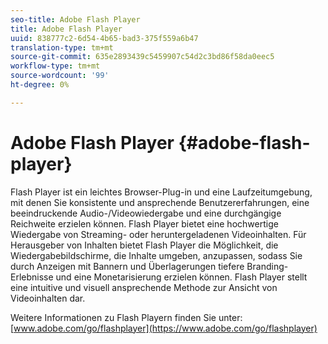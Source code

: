 ```yaml
---
seo-title: Adobe Flash Player
title: Adobe Flash Player
uuid: 838777c2-6d54-4b65-bad3-375f559a6b47
translation-type: tm+mt
source-git-commit: 635e2893439c5459907c54d2c3bd86f58da0eec5
workflow-type: tm+mt
source-wordcount: '99'
ht-degree: 0%

---
```



# Adobe Flash Player {#adobe-flash-player}

Flash Player ist ein leichtes Browser-Plug-in und eine Laufzeitumgebung, mit denen Sie konsistente und ansprechende Benutzererfahrungen, eine beeindruckende Audio-/Videowiedergabe und eine durchgängige Reichweite erzielen können. Flash Player bietet eine hochwertige Wiedergabe von Streaming- oder heruntergeladenen Videoinhalten. Für Herausgeber von Inhalten bietet Flash Player die Möglichkeit, die Wiedergabebildschirme, die Inhalte umgeben, anzupassen, sodass Sie durch Anzeigen mit Bannern und Überlagerungen tiefere Branding-Erlebnisse und eine Monetarisierung erzielen können. Flash Player stellt eine intuitive und visuell ansprechende Methode zur Ansicht von Videoinhalten dar.

Weitere Informationen zu Flash Playern finden Sie unter: [www.adobe.com/go/flashplayer](https://www.adobe.com/go/flashplayer)
